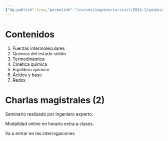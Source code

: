```yaml
---
{"dg-publish":true,"permalink":"/cursos/ingenieria-civil/2024-1/quimica-para-ingenieria/0-notas-de-clase/clase-1-introduccion/"}
---
```



# Contenidos
1. Fuerzas intermoleculares
2. Química del estado sólido
3. Termodinámica
4. Cinética química
5. Equilibrio químico
6. Ácidos y base
7. Redox
# Charlas magistrales (2)

Seminario realizado por ingeniero experto.

Modalidad online en horario extra a clases.

Va a entrar en las interrogaciones